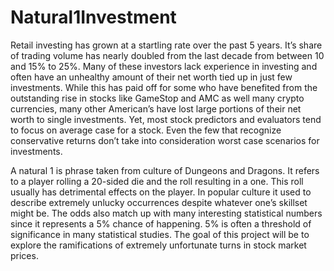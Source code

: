 # Natural1Investment

  Retail investing has grown at a startling rate over the past 5 years. It’s share of trading volume has nearly doubled from the last decade from between 10 and 15% to 25%. Many of these investors lack experience in investing and often have an unhealthy amount of their net worth tied up in just few investments. While this has paid off for some who have benefited from the outstanding rise in stocks like GameStop and AMC as well many crypto currencies, many other American’s have lost large portions of their net worth to single investments. Yet, most stock predictors and evaluators tend to focus on average case for a stock. Even the few that recognize conservative returns don’t take into consideration worst case scenarios for investments. 
  
  A natural 1 is phrase taken from culture of Dungeons and Dragons. It refers to a player rolling a 20-sided die and the roll resulting in a one. This roll usually has detrimental effects on the player. In popular culture it used to describe extremely unlucky occurrences despite whatever one’s skillset might be. The odds also match up with many interesting statistical numbers since it represents a 5% chance of happening. 5% is often a threshold of significance in many statistical studies. The goal of this project will be to explore the ramifications of extremely unfortunate turns in stock market prices.
  
 
